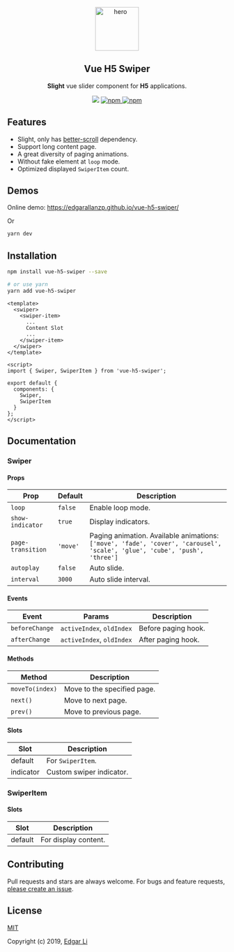 <p align="center"><img src="./assets/hero.gif" alt="hero" width="100" /></p> 
<h2 align="center">Vue H5 Swiper</h2>
<p align="center"><strong>Slight</strong> vue slider component for <strong>H5</strong> applications.</p>

<p align="center">
  <a href="https://travis-ci.com/EdgarAllanzp/vue-h5-swiper"><img src="https://travis-ci.com/EdgarAllanzp/vue-h5-swiper.svg?branch=master" /></a>
  <a href="https://www.npmjs.com/package/vue-h5-swiper">
  <img alt="npm" src="https://img.shields.io/npm/v/vue-h5-swiper.svg">
  </a>
  <a href="https://www.npmjs.com/package/vue-h5-swiper">
  <img alt="npm" src="https://img.shields.io/npm/l/vue-h5-swiper.svg">
  </a>
</p>

## Features

- Slight, only has [better-scroll](https://github.com/ustbhuangyi/better-scroll) dependency.
- Support long content page.
- A great diversity of paging animations.
- Without fake element at `loop` mode.
- Optimized displayed `SwiperItem` count.

## Demos

Online demo: https://edgarallanzp.github.io/vue-h5-swiper/

Or

```sh
yarn dev
```

## Installation

```sh
npm install vue-h5-swiper --save

# or use yarn
yarn add vue-h5-swiper
```

```vue
<template>
  <swiper>
    <swiper-item>
      ...
      Content Slot
      ...
    </swiper-item>
  </swiper>
</template>

<script>
import { Swiper, SwiperItem } from 'vue-h5-swiper';

export default {
  components: {
    Swiper,
    SwiperItem
  }
};
</script>
```

## Documentation

### Swiper

#### Props

|Prop                 |Default        |Description          |
|---------------------|---------------|---------------------|
|`loop`               |`false`        |Enable loop mode.    |
|`show-indicator`     |`true`         |Display indicators.  |
|`page-transition`    |`'move'`       |Paging animation. Available animations: `['move', 'fade', 'cover', 'carousel', 'scale', 'glue', 'cube', 'push', 'three']`   |
|`autoplay`           |`false`        |Auto slide.          |
|`interval`           |`3000`         |Auto slide interval. |

#### Events

|Event                 |Params                        |Description             |
|----------------------|------------------------------|------------------------|
|`beforeChange`        |`activeIndex`, `oldIndex`     |Before paging hook.     |
|`afterChange`         |`activeIndex`, `oldIndex`     |After paging hook.      |

#### Methods

|Method          |Description                 |
|----------------|----------------------------|
|`moveTo(index)` |Move to the specified page. |
|`next()`        |Move to next page.          |
|`prev()`        |Move to previous page.      |

#### Slots

|Slot            |Description             |
|----------------|------------------------|
|default         |For `SwiperItem`.       |
|indicator       |Custom swiper indicator.|

### SwiperItem

#### Slots

|Slot            |Description             |
|----------------|------------------------|
|default         |For display content.    |


## Contributing

Pull requests and stars are always welcome. For bugs and feature requests, [please create an issue](https://github.com/EdgarAllanzp/vue-h5-swiper/issues/new).

## License

[MIT](http://opensource.org/licenses/MIT)

Copyright (c) 2019, [Edgar Li](https://github.com/EdgarAllanzp)
